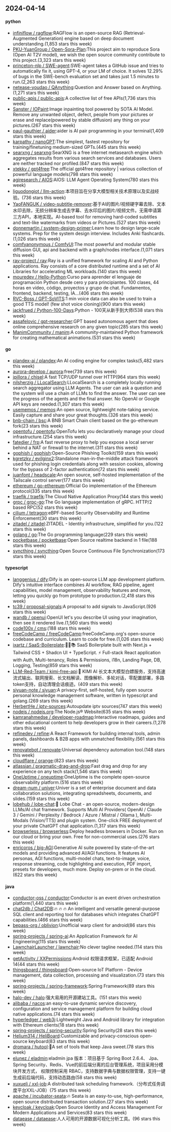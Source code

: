 ## 2024-04-14

#### python
* [infiniflow / ragflow](https://github.com/infiniflow/ragflow):RAGFlow is an open-source RAG (Retrieval-Augmented Generation) engine based on deep document understanding.(1,853 stars this week)
* [PKU-YuanGroup / Open-Sora-Plan](https://github.com/PKU-YuanGroup/Open-Sora-Plan):This project aim to reproduce Sora (Open AI T2V model), we wish the open source community contribute to this project.(3,323 stars this week)
* [princeton-nlp / SWE-agent](https://github.com/princeton-nlp/SWE-agent):SWE-agent takes a GitHub issue and tries to automatically fix it, using GPT-4, or your LM of choice. It solves 12.29% of bugs in the SWE-bench evaluation set and takes just 1.5 minutes to run.(2,263 stars this week)
* [netease-youdao / QAnything](https://github.com/netease-youdao/QAnything):Question and Answer based on Anything.(1,271 stars this week)
* [public-apis / public-apis](https://github.com/public-apis/public-apis):A collective list of free APIs(1,736 stars this week)
* [Sanster / IOPaint](https://github.com/Sanster/IOPaint):Image inpainting tool powered by SOTA AI Model. Remove any unwanted object, defect, people from your pictures or erase and replace(powered by stable diffusion) any thing on your pictures.(267 stars this week)
* [paul-gauthier / aider](https://github.com/paul-gauthier/aider):aider is AI pair programming in your terminal(1,409 stars this week)
* [karpathy / nanoGPT](https://github.com/karpathy/nanoGPT):The simplest, fastest repository for training/finetuning medium-sized GPTs.(445 stars this week)
* [searxng / searxng](https://github.com/searxng/searxng):SearXNG is a free internet metasearch engine which aggregates results from various search services and databases. Users are neither tracked nor profiled.(847 stars this week)
* [xtekky / gpt4free](https://github.com/xtekky/gpt4free):The official gpt4free repository | various collection of powerful language models(798 stars this week)
* [agiresearch / AIOS](https://github.com/agiresearch/AIOS):AIOS: LLM Agent Operating System(780 stars this week)
* [liguodongiot / llm-action](https://github.com/liguodongiot/llm-action):本项目旨在分享大模型相关技术原理以及实战经验。(736 stars this week)
* [YaoFANGUK / video-subtitle-remover](https://github.com/YaoFANGUK/video-subtitle-remover):基于AI的图片/视频硬字幕去除、文本水印去除，无损分辨率生成去字幕、去水印后的图片/视频文件。无需申请第三方API，本地实现。AI-based tool for removing hard-coded subtitles and text-like watermarks from videos or Pictures.(527 stars this week)
* [donnemartin / system-design-primer](https://github.com/donnemartin/system-design-primer):Learn how to design large-scale systems. Prep for the system design interview. Includes Anki flashcards.(1,026 stars this week)
* [comfyanonymous / ComfyUI](https://github.com/comfyanonymous/ComfyUI):The most powerful and modular stable diffusion GUI, api and backend with a graph/nodes interface.(1,071 stars this week)
* [ray-project / ray](https://github.com/ray-project/ray):Ray is a unified framework for scaling AI and Python applications. Ray consists of a core distributed runtime and a set of AI Libraries for accelerating ML workloads.(140 stars this week)
* [mouredev / Hello-Python](https://github.com/mouredev/Hello-Python):Curso para aprender el lenguaje de programación Python desde cero y para principiantes. 100 clases, 44 horas en vídeo, código, proyectos y grupo de chat. Fundamentos, frontend, backend, testing, IA...(406 stars this week)
* [RVC-Boss / GPT-SoVITS](https://github.com/RVC-Boss/GPT-SoVITS):1 min voice data can also be used to train a good TTS model! (few shot voice cloning)(900 stars this week)
* [jackfrued / Python-100-Days](https://github.com/jackfrued/Python-100-Days):Python - 100天从新手到大师(538 stars this week)
* [assafelovic / gpt-researcher](https://github.com/assafelovic/gpt-researcher):GPT based autonomous agent that does online comprehensive research on any given topic(285 stars this week)
* [ManimCommunity / manim](https://github.com/ManimCommunity/manim):A community-maintained Python framework for creating mathematical animations.(531 stars this week)

#### go
* [plandex-ai / plandex](https://github.com/plandex-ai/plandex):An AI coding engine for complex tasks(5,482 stars this week)
* [aurora-develop / aurora](https://github.com/aurora-develop/aurora):free(739 stars this week)
* [jpillora / chisel](https://github.com/jpillora/chisel):A fast TCP/UDP tunnel over HTTP(964 stars this week)
* [nilsherzig / LLocalSearch](https://github.com/nilsherzig/LLocalSearch):LLocalSearch is a completely locally running search aggregator using LLM Agents. The user can ask a question and the system will use a chain of LLMs to find the answer. The user can see the progress of the agents and the final answer. No OpenAI or Google API keys are needed.(1,307 stars this week)
* [usememos / memos](https://github.com/usememos/memos):An open source, lightweight note-taking service. Easily capture and share your great thoughts.(326 stars this week)
* [bnb-chain / bsc](https://github.com/bnb-chain/bsc):A BNB Smart Chain client based on the go-ethereum fork(23 stars this week)
* [opentofu / opentofu](https://github.com/opentofu/opentofu):OpenTofu lets you declaratively manage your cloud infrastructure.(254 stars this week)
* [fatedier / frp](https://github.com/fatedier/frp):A fast reverse proxy to help you expose a local server behind a NAT or firewall to the internet.(311 stars this week)
* [gophish / gophish](https://github.com/gophish/gophish):Open-Source Phishing Toolkit(159 stars this week)
* [kgretzky / evilginx2](https://github.com/kgretzky/evilginx2):Standalone man-in-the-middle attack framework used for phishing login credentials along with session cookies, allowing for the bypass of 2-factor authentication(72 stars this week)
* [juanfont / headscale](https://github.com/juanfont/headscale):An open source, self-hosted implementation of the Tailscale control server(177 stars this week)
* [ethereum / go-ethereum](https://github.com/ethereum/go-ethereum):Official Go implementation of the Ethereum protocol(335 stars this week)
* [traefik / traefik](https://github.com/traefik/traefik):The Cloud Native Application Proxy(144 stars this week)
* [grpc / grpc-go](https://github.com/grpc/grpc-go):The Go language implementation of gRPC. HTTP/2 based RPC(52 stars this week)
* [cilium / tetragon](https://github.com/cilium/tetragon):eBPF-based Security Observability and Runtime Enforcement(30 stars this week)
* [zitadel / zitadel](https://github.com/zitadel/zitadel):ZITADEL - Identity infrastructure, simplified for you.(122 stars this week)
* [golang / go](https://github.com/golang/go):The Go programming language(229 stars this week)
* [pocketbase / pocketbase](https://github.com/pocketbase/pocketbase):Open Source realtime backend in 1 file(188 stars this week)
* [syncthing / syncthing](https://github.com/syncthing/syncthing):Open Source Continuous File Synchronization(173 stars this week)

#### typescript
* [langgenius / dify](https://github.com/langgenius/dify):Dify is an open-source LLM app development platform. Dify's intuitive interface combines AI workflow, RAG pipeline, agent capabilities, model management, observability features and more, letting you quickly go from prototype to production.(2,418 stars this week)
* [tc39 / proposal-signals](https://github.com/tc39/proposal-signals):A proposal to add signals to JavaScript.(926 stars this week)
* [wandb / openui](https://github.com/wandb/openui):OpenUI let's you describe UI using your imagination, then see it rendered live.(1,560 stars this week)
* [code100x / cms](https://github.com/code100x/cms):(188 stars this week)
* [freeCodeCamp / freeCodeCamp](https://github.com/freeCodeCamp/freeCodeCamp):freeCodeCamp.org's open-source codebase and curriculum. Learn to code for free.(1,026 stars this week)
* [ixartz / SaaS-Boilerplate](https://github.com/ixartz/SaaS-Boilerplate):🚀🎉📚 SaaS Boilerplate built with Next.js + Tailwind CSS + Shadcn UI + TypeScript. ⚡️ Full-stack React application with Auth, Multi-tenancy, Roles & Permissions, i18n, Landing Page, DB, Logging, Testing(859 stars this week)
* [LLM-Red-Team / kimi-free-api](https://github.com/LLM-Red-Team/kimi-free-api):🚀 KIMI AI 长文本大模型白嫖服务，支持高速流式输出、联网搜索、长文档解读、图像解析、多轮对话，零配置部署，多路token支持，自动清理会话痕迹。(409 stars this week)
* [siyuan-note / siyuan](https://github.com/siyuan-note/siyuan):A privacy-first, self-hosted, fully open source personal knowledge management software, written in typescript and golang.(269 stars this week)
* [HerbertHe / iptv-sources](https://github.com/HerbertHe/iptv-sources):Autoupdate iptv sources(747 stars this week)
* [nodejs / nodejs.org](https://github.com/nodejs/nodejs.org):The Node.js® Website(635 stars this week)
* [kamranahmedse / developer-roadmap](https://github.com/kamranahmedse/developer-roadmap):Interactive roadmaps, guides and other educational content to help developers grow in their careers.(1,278 stars this week)
* [refinedev / refine](https://github.com/refinedev/refine):A React Framework for building internal tools, admin panels, dashboards & B2B apps with unmatched flexibility.(561 stars this week)
* [renovatebot / renovate](https://github.com/renovatebot/renovate):Universal dependency automation tool.(148 stars this week)
* [cloudflare / orange](https://github.com/cloudflare/orange):(823 stars this week)
* [atlassian / pragmatic-drag-and-drop](https://github.com/atlassian/pragmatic-drag-and-drop):Fast drag and drop for any experience on any tech stack(1,546 stars this week)
* [OneUptime / oneuptime](https://github.com/OneUptime/oneuptime):OneUptime is the complete open-source observability platform.(516 stars this week)
* [dream-num / univer](https://github.com/dream-num/univer):Univer is a set of enterprise document and data collaboration solutions, integrating spreadsheets, documents, and slides.(159 stars this week)
* [lobehub / lobe-chat](https://github.com/lobehub/lobe-chat):🤯 Lobe Chat - an open-source, modern-design LLMs/AI chat framework. Supports Multi AI Providers( OpenAI / Claude 3 / Gemini / Perplexity / Bedrock / Azure / Mistral / Ollama ), Multi-Modals (Vision/TTS) and plugin system. One-click FREE deployment of your private ChatGPT chat application.(1,317 stars this week)
* [browserless / browserless](https://github.com/browserless/browserless):Deploy headless browsers in Docker. Run on our cloud or bring your own. Free for non-commercial uses.(276 stars this week)
* [enricoros / big-AGI](https://github.com/enricoros/big-AGI):Generative AI suite powered by state-of-the-art models and providing advanced AI/AGI functions. It features AI personas, AGI functions, multi-model chats, text-to-image, voice, response streaming, code highlighting and execution, PDF import, presets for developers, much more. Deploy on-prem or in the cloud.(622 stars this week)

#### java
* [conductor-oss / conductor](https://github.com/conductor-oss/conductor):Conductor is an event driven orchestration platform(1,440 stars this week)
* [chat2db / Chat2DB](https://github.com/chat2db/Chat2DB):🔥 🔥 🔥 An intelligent and versatile general-purpose SQL client and reporting tool for databases which integrates ChatGPT capabilities.(466 stars this week)
* [bepass-org / oblivion](https://github.com/bepass-org/oblivion):Unofficial warp client for android(86 stars this week)
* [spring-projects / spring-ai](https://github.com/spring-projects/spring-ai):An Application Framework for AI Engineering(115 stars this week)
* [LawnchairLauncher / lawnchair](https://github.com/LawnchairLauncher/lawnchair):No clever tagline needed.(114 stars this week)
* [getActivity / XXPermissions](https://github.com/getActivity/XXPermissions):Android 权限请求框架，已适配 Android 14(44 stars this week)
* [thingsboard / thingsboard](https://github.com/thingsboard/thingsboard):Open-source IoT Platform - Device management, data collection, processing and visualization.(73 stars this week)
* [spring-projects / spring-framework](https://github.com/spring-projects/spring-framework):Spring Framework(89 stars this week)
* [halo-dev / halo](https://github.com/halo-dev/halo):强大易用的开源建站工具。(151 stars this week)
* [alibaba / nacos](https://github.com/alibaba/nacos):an easy-to-use dynamic service discovery, configuration and service management platform for building cloud native applications.(74 stars this week)
* [hyperledger / web3j](https://github.com/hyperledger/web3j):Lightweight Java and Android library for integration with Ethereum clients(18 stars this week)
* [spring-projects / spring-security](https://github.com/spring-projects/spring-security):Spring Security(28 stars this week)
* [Helium314 / HeliBoard](https://github.com/Helium314/HeliBoard):Customizable and privacy-conscious open-source keyboard(83 stars this week)
* [dromara / hutool](https://github.com/dromara/hutool):🍬A set of tools that keep Java sweet.(78 stars this week)
* [elunez / eladmin](https://github.com/elunez/eladmin):eladmin jpa 版本：项目基于 Spring Boot 2.6.4、 Jpa、 Spring Security、Redis、Vue的前后端分离的后台管理系统，项目采用分模块开发方式， 权限控制采用 RBAC，支持数据字典与数据权限管理，支持一键生成前后端代码，支持动态路由(58 stars this week)
* [xuxueli / xxl-job](https://github.com/xuxueli/xxl-job):A distributed task scheduling framework.（分布式任务调度平台XXL-JOB）(75 stars this week)
* [apache / incubator-seata](https://github.com/apache/incubator-seata):🔥 Seata is an easy-to-use, high-performance, open source distributed transaction solution.(27 stars this week)
* [keycloak / keycloak](https://github.com/keycloak/keycloak):Open Source Identity and Access Management For Modern Applications and Services(83 stars this week)
* [dataease / dataease](https://github.com/dataease/dataease):人人可用的开源数据可视化分析工具。(96 stars this week)

